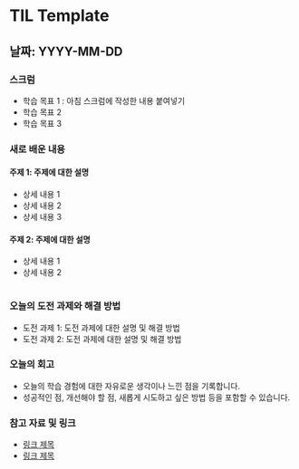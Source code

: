 # TIL Template

## 날짜: YYYY-MM-DD

### 스크럼

- 학습 목표 1 : 아침 스크럼에 작성한 내용 붙여넣기
- 학습 목표 2
- 학습 목표 3

### 새로 배운 내용

#### 주제 1: 주제에 대한 설명

- 상세 내용 1
- 상세 내용 2
- 상세 내용 3

#### 주제 2: 주제에 대한 설명

- 상세 내용 1
- 상세 내용 2
  ```javascript

  ```

### 오늘의 도전 과제와 해결 방법

- 도전 과제 1: 도전 과제에 대한 설명 및 해결 방법
- 도전 과제 2: 도전 과제에 대한 설명 및 해결 방법

### 오늘의 회고

- 오늘의 학습 경험에 대한 자유로운 생각이나 느낀 점을 기록합니다.
- 성공적인 점, 개선해야 할 점, 새롭게 시도하고 싶은 방법 등을 포함할 수 있습니다.

### 참고 자료 및 링크

- [링크 제목](URL)
- [링크 제목](URL)
